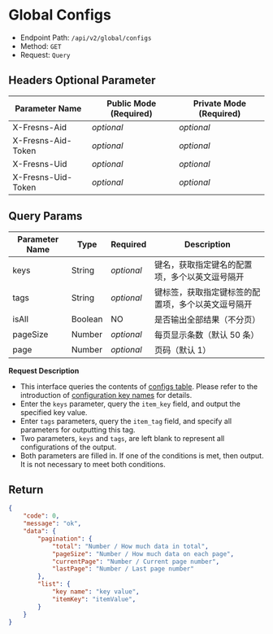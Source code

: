 # Global Configs

- Endpoint Path: `/api/v2/global/configs`
- Method: `GET`
- Request: `Query`

## Headers Optional Parameter

| Parameter Name | Public Mode (Required) | Private Mode (Required) |
| --- | --- | --- |
| X-Fresns-Aid | *optional* | *optional* |
| X-Fresns-Aid-Token | *optional* | *optional* |
| X-Fresns-Uid | *optional* | *optional* |
| X-Fresns-Uid-Token | *optional* | *optional* |

## Query Params

| Parameter Name | Type | Required | Description |
| --- | --- | --- | --- |
| keys | String | *optional* | 键名，获取指定键名的配置项，多个以英文逗号隔开 |
| tags | String | *optional* | 键标签，获取指定键标签的配置项，多个以英文逗号隔开 |
| isAll | Boolean | NO | 是否输出全部结果（不分页） |
| pageSize | Number | *optional* | 每页显示条数（默认 50 条） |
| page | Number | *optional* | 页码（默认 1） |

**Request Description**

- This interface queries the contents of [configs table](../../database/systems/configs.md). Please refer to the introduction of [configuration key names](../../database/keyname/) for details.
- Enter the `keys` parameter, query the `item_key` field, and output the specified key value.
- Enter `tags` parameters, query the `item_tag` field, and specify all parameters for outputting this tag.
- Two parameters, `keys` and `tags`, are left blank to represent all configurations of the output.
- Both parameters are filled in. If one of the conditions is met, then output. It is not necessary to meet both conditions.

## Return

```json
{
    "code": 0,
    "message": "ok",
    "data": {
        "pagination": {
            "total": "Number / How much data in total",
            "pageSize": "Number / How much data on each page",
            "currentPage": "Number / Current page number",
            "lastPage": "Number / Last page number"
        },
        "list": {
            "key name": "key value",
            "itemKey": "itemValue",
        }
    }
}
```
